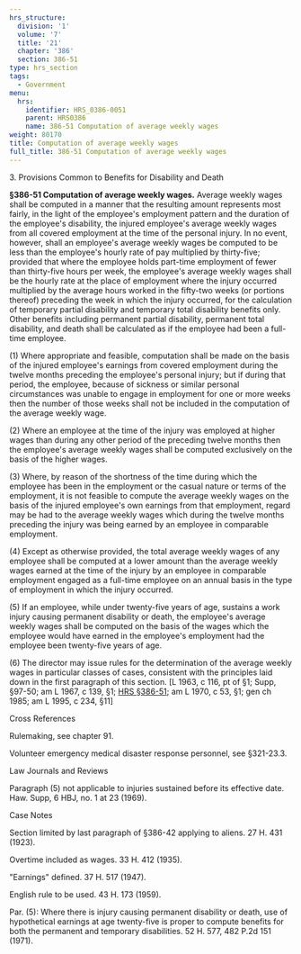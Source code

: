 ```yaml
---
hrs_structure:
  division: '1'
  volume: '7'
  title: '21'
  chapter: '386'
  section: 386-51
type: hrs_section
tags:
  - Government
menu:
  hrs:
    identifier: HRS_0386-0051
    parent: HRS0386
    name: 386-51 Computation of average weekly wages
weight: 80170
title: Computation of average weekly wages
full_title: 386-51 Computation of average weekly wages
---
```

3\. Provisions Common to Benefits for Disability and Death

**§386-51 Computation of average weekly wages.** Average weekly wages shall be computed in a manner that the resulting amount represents most fairly, in the light of the employee's employment pattern and the duration of the employee's disability, the injured employee's average weekly wages from all covered employment at the time of the personal injury. In no event, however, shall an employee's average weekly wages be computed to be less than the employee's hourly rate of pay multiplied by thirty-five; provided that where the employee holds part-time employment of fewer than thirty-five hours per week, the employee's average weekly wages shall be the hourly rate at the place of employment where the injury occurred multiplied by the average hours worked in the fifty-two weeks (or portions thereof) preceding the week in which the injury occurred, for the calculation of temporary partial disability and temporary total disability benefits only. Other benefits including permanent partial disability, permanent total disability, and death shall be calculated as if the employee had been a full-time employee.

(1) Where appropriate and feasible, computation shall be made on the basis of the injured employee's earnings from covered employment during the twelve months preceding the employee's personal injury; but if during that period, the employee, because of sickness or similar personal circumstances was unable to engage in employment for one or more weeks then the number of those weeks shall not be included in the computation of the average weekly wage.

(2) Where an employee at the time of the injury was employed at higher wages than during any other period of the preceding twelve months then the employee's average weekly wages shall be computed exclusively on the basis of the higher wages.

(3) Where, by reason of the shortness of the time during which the employee has been in the employment or the casual nature or terms of the employment, it is not feasible to compute the average weekly wages on the basis of the injured employee's own earnings from that employment, regard may be had to the average weekly wages which during the twelve months preceding the injury was being earned by an employee in comparable employment.

(4) Except as otherwise provided, the total average weekly wages of any employee shall be computed at a lower amount than the average weekly wages earned at the time of the injury by an employee in comparable employment engaged as a full-time employee on an annual basis in the type of employment in which the injury occurred.

(5) If an employee, while under twenty-five years of age, sustains a work injury causing permanent disability or death, the employee's average weekly wages shall be computed on the basis of the wages which the employee would have earned in the employee's employment had the employee been twenty-five years of age.

(6) The director may issue rules for the determination of the average weekly wages in particular classes of cases, consistent with the principles laid down in the first paragraph of this section. [L 1963, c 116, pt of §1; Supp, §97-50; am L 1967, c 139, §1; [HRS §386-51](/title-21/chapter-386/section-386-51/); am L 1970, c 53, §1; gen ch 1985; am L 1995, c 234, §11]

Cross References

Rulemaking, see chapter 91.

Volunteer emergency medical disaster response personnel, see §321-23.3.

Law Journals and Reviews

Paragraph (5) not applicable to injuries sustained before its effective date. Haw. Supp, 6 HBJ, no. 1 at 23 (1969).

Case Notes

Section limited by last paragraph of §386-42 applying to aliens. 27 H. 431 (1923).

Overtime included as wages. 33 H. 412 (1935).

"Earnings" defined. 37 H. 517 (1947).

English rule to be used. 43 H. 173 (1959).

Par. (5): Where there is injury causing permanent disability or death, use of hypothetical earnings at age twenty-five is proper to compute benefits for both the permanent and temporary disabilities. 52 H. 577, 482 P.2d 151 (1971).